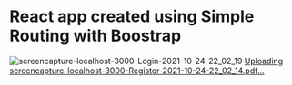 # React app created using Simple Routing with Boostrap

![screencapture-localhost-3000-Login-2021-10-24-22_02_19](https://user-images.githubusercontent.com/68782268/138604666-cf73d7da-87a3-46ac-8ebc-4d117b273018.png)
[Uploading screencapture-localhost-3000-Register-2021-10-24-22_02_14.pdf…]()
